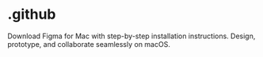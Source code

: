 # .github
Download Figma for Mac with step-by-step installation instructions. Design, prototype, and collaborate seamlessly on macOS.
